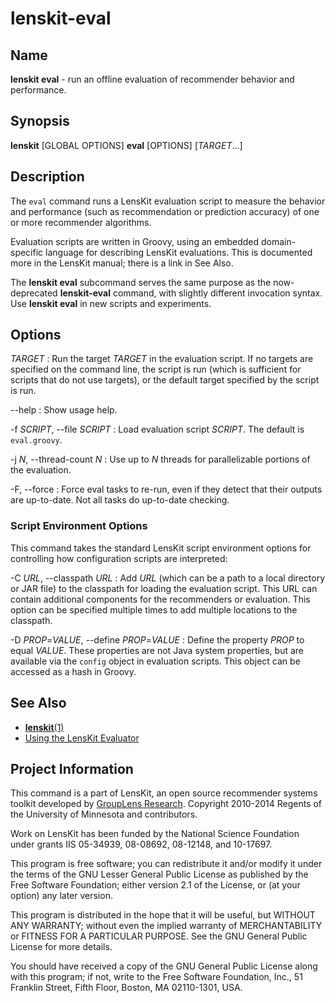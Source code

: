 # lenskit-eval

## Name

**lenskit eval** - run an offline evaluation of recommender behavior and performance.

## Synopsis

**lenskit** [GLOBAL OPTIONS] **eval** [OPTIONS] [*TARGET*...]

## Description

The `eval` command runs a LensKit evaluation script to measure the behavior and performance
(such as recommendation or prediction accuracy) of one or more recommender algorithms.

Evaluation scripts are written in Groovy, using an embedded domain-specific language for describing
LensKit evaluations.  This is documented more in the LensKit manual; there is a link in See Also.

The **lenskit eval** subcommand serves the same purpose as the now-deprecated **lenskit-eval**
command, with slightly different invocation syntax.  Use **lenskit eval** in new scripts and
experiments.

## Options

*TARGET*
:   Run the target *TARGET* in the evaluation script.  If no targets are specified on the command
    line, the script is run (which is sufficient for scripts that do not use targets), or the
    default target specified by the script is run.

--help
:   Show usage help.

-f *SCRIPT*, --file *SCRIPT*
:   Load evaluation script *SCRIPT*.  The default is `eval.groovy`.

-j *N*, --thread-count *N*
:   Use up to *N* threads for parallelizable portions of the evaluation.

-F, --force
:   Force eval tasks to re-run, even if they detect that their outputs are up-to-date.  Not all
    tasks do up-to-date checking.

### Script Environment Options

This command takes the standard LensKit script environment options for controlling how configuration
scripts are interpreted:

-C *URL*, --classpath *URL*
:   Add *URL* (which can be a path to a local directory or JAR file) to the classpath for loading
    the evaluation script.  This URL can contain additional components for the recommenders or
    evaluation.  This option can be specified multiple times to add multiple locations to the
    classpath.

-D *PROP*=*VALUE*, --define *PROP*=*VALUE*
:   Define the property *PROP* to equal *VALUE*.  These properties are not Java system properties,
    but are available via the `config` object in evaluation scripts.  This object can be accessed
    as a hash in Groovy.

## See Also

-   [**lenskit**(1)](./lenskit.1.html)
-   [Using the LensKit Evaluator](http://github.com/grouplens/lenskit/wiki/Evaluator)

## Project Information

This command is a part of LensKit, an open source recommender systems toolkit
developed by [GroupLens Research](http://grouplens.org).
Copyright 2010-2014 Regents of the University of Minnesota and contributors.

Work on LensKit has been funded by the National Science Foundation under
grants IIS 05-34939, 08-08692, 08-12148, and 10-17697.

This program is free software; you can redistribute it and/or modify
it under the terms of the GNU Lesser General Public License as
published by the Free Software Foundation; either version 2.1 of the
License, or (at your option) any later version.

This program is distributed in the hope that it will be useful, but WITHOUT
ANY WARRANTY; without even the implied warranty of MERCHANTABILITY or FITNESS
FOR A PARTICULAR PURPOSE. See the GNU General Public License for more
details.

You should have received a copy of the GNU General Public License along with
this program; if not, write to the Free Software Foundation, Inc., 51
Franklin Street, Fifth Floor, Boston, MA 02110-1301, USA.
